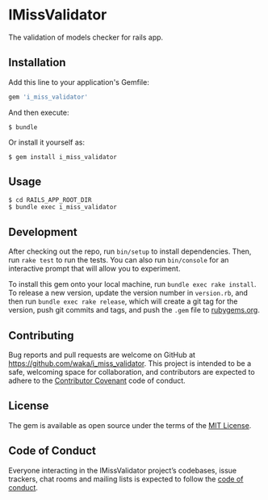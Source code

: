 # IMissValidator

The validation of models checker for rails app.

## Installation

Add this line to your application's Gemfile:

```ruby
gem 'i_miss_validator'
```

And then execute:

    $ bundle

Or install it yourself as:

    $ gem install i_miss_validator

## Usage

```
$ cd RAILS_APP_ROOT_DIR
$ bundle exec i_miss_validator
```

## Development

After checking out the repo, run `bin/setup` to install dependencies. Then, run `rake test` to run the tests. You can also run `bin/console` for an interactive prompt that will allow you to experiment.

To install this gem onto your local machine, run `bundle exec rake install`. To release a new version, update the version number in `version.rb`, and then run `bundle exec rake release`, which will create a git tag for the version, push git commits and tags, and push the `.gem` file to [rubygems.org](https://rubygems.org).

## Contributing

Bug reports and pull requests are welcome on GitHub at https://github.com/waka/i_miss_validator. This project is intended to be a safe, welcoming space for collaboration, and contributors are expected to adhere to the [Contributor Covenant](http://contributor-covenant.org) code of conduct.

## License

The gem is available as open source under the terms of the [MIT License](https://opensource.org/licenses/MIT).

## Code of Conduct

Everyone interacting in the IMissValidator project’s codebases, issue trackers, chat rooms and mailing lists is expected to follow the [code of conduct](https://github.com/waka/i_miss_validator/blob/master/CODE_OF_CONDUCT.md).
